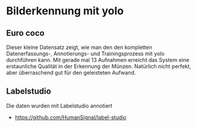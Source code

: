 # Bilderkennung mit yolo


## Euro coco

Dieser kleine Datensatz zeigt, wie man den den kompletten Datenerfassungs-, Annotierungs- und Trainingsprozess mit yolo durchführen kann.
Mit gerade mal 13 Aufnahmen erreicht das System eine erstaunliche Qualität in der Erkennung der Münzen. Natürlich nicht perfekt,
aber überraschend gut für den geleisteten Aufwand.


## Labelstudio

Die daten wurden mit Labelstudio annotiert

- https://github.com/HumanSignal/label-studio

